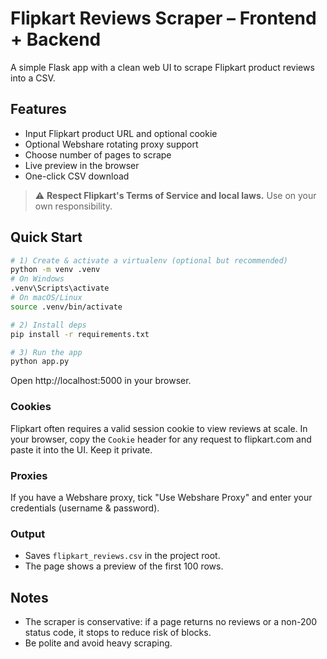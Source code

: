 # Flipkart Reviews Scraper – Frontend + Backend

A simple Flask app with a clean web UI to scrape Flipkart product reviews into a CSV.

## Features
- Input Flipkart product URL and optional cookie
- Optional Webshare rotating proxy support
- Choose number of pages to scrape
- Live preview in the browser
- One-click CSV download

> ⚠️ **Respect Flipkart's Terms of Service and local laws.** Use on your own responsibility.

## Quick Start

```bash
# 1) Create & activate a virtualenv (optional but recommended)
python -m venv .venv
# On Windows
.venv\Scripts\activate
# On macOS/Linux
source .venv/bin/activate

# 2) Install deps
pip install -r requirements.txt

# 3) Run the app
python app.py
```

Open http://localhost:5000 in your browser.

### Cookies
Flipkart often requires a valid session cookie to view reviews at scale. In your browser, copy the `Cookie` header for any request to flipkart.com and paste it into the UI. Keep it private.

### Proxies
If you have a Webshare proxy, tick "Use Webshare Proxy" and enter your credentials (username & password).

### Output
- Saves `flipkart_reviews.csv` in the project root.
- The page shows a preview of the first 100 rows.

## Notes
- The scraper is conservative: if a page returns no reviews or a non-200 status code, it stops to reduce risk of blocks.
- Be polite and avoid heavy scraping.
